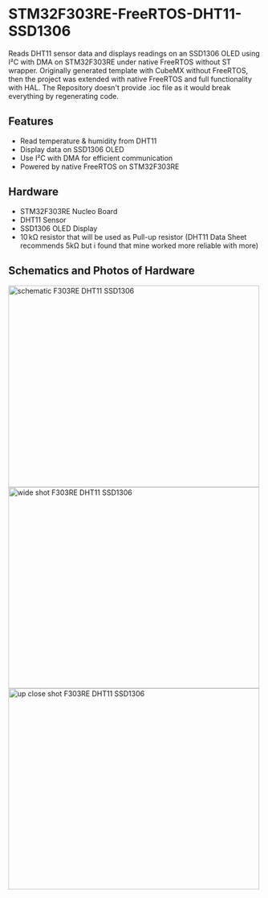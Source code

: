 # STM32F303RE-FreeRTOS-DHT11-SSD1306

Reads DHT11 sensor data and displays readings on an SSD1306 OLED using I²C with DMA on STM32F303RE under native FreeRTOS without ST wrapper.
Originally generated template with CubeMX without FreeRTOS, then the project was extended with native FreeRTOS and full functionality with HAL.
The Repository doesn't provide .ioc file as it would break everything by regenerating code.

## Features

- Read temperature & humidity from DHT11
- Display data on SSD1306 OLED
- Use I²C with DMA for efficient communication
- Powered by native FreeRTOS on STM32F303RE

## Hardware

- STM32F303RE Nucleo Board
- DHT11 Sensor
- SSD1306 OLED Display
- 10 kΩ resistor that will be used as Pull-up resistor (DHT11 Data Sheet recommends 5kΩ but i found that mine worked more reliable with more)

## Schematics and Photos of Hardware
<img width="500" height="401" alt="schematic F303RE DHT11 SSD1306" src="https://github.com/user-attachments/assets/9de20c8a-b320-41b5-957b-600de3da038e" />
<img width="500" height="400" alt="wide shot F303RE DHT11 SSD1306" src="https://github.com/user-attachments/assets/bea7f3f4-64a2-4649-b933-bb943eb21033" />
<img width="500" height="400" alt="up close shot F303RE DHT11 SSD1306" src="https://github.com/user-attachments/assets/eb9f0ae7-b732-4319-af57-f4a04a15331f" />
